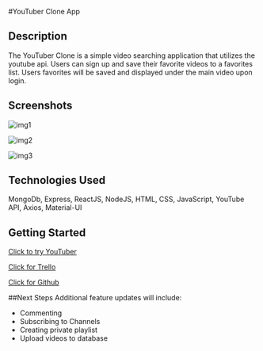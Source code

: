 #YouTuber Clone App
## Description

The YouTuber Clone is a simple video searching application that utilizes the youtube api.  Users can sign up and save their favorite videos to a favorites list. Users favorites will be saved and displayed under the main video upon login.   

## Screenshots

[img1]:https://i.imgur.com/g8iI3MW.png
![img1]

[img2]:https://i.imgur.com/dDWlfjH.jpg
![img2]

[img3]:https://i.imgur.com/lxKgNqb.png
![img3]


## Technologies Used
MongoDb, Express, ReactJS, NodeJS, HTML, CSS, JavaScript, YouTube API, Axios, Material-UI

## Getting Started
[Click to try YouTuber]: https://youtuber-clone.herokuapp.com/
[Click to try YouTuber] 


[Click for Trello]: https://trello.com/b/XTpCyKLy/sei-project-4
[Click for Trello]

[Click for Github]:https://github.com/ccrisolo/youtuber.git
[Click for Github]

##Next Steps
Additional feature updates will include:
- Commenting
- Subscribing to Channels
- Creating private playlist
- Upload videos to database
	



